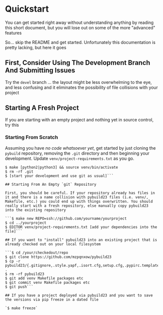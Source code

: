 # Quickstart

You can get started right away without understanding anything by reading this short document, but you will lose out on some of the more "advanced" features

So... skip the README and get started. Unfortunately this documentation is pretty lacking, but here it goes

## First, Consider Using The Development Branch And Submitting Issues

Try the `devel` branch ... the layout might be less overwhelming to the eye, and less confusing and it eliminates the possibility of file collisions with your project

## Starting A Fresh Project

If you are starting with an empty project and nothing yet in source control, try this

### Starting From Scratch

Assuming you have *no code whatsoever yet*, get started by just cloning the `pybuild` repository, removing the `.git` directory and then beginning your development. Update `venv/project-requirements.txt` as you go.

```$ $EDITOR venv/project-requirements.txt [add your dependencies into the file]
$ make [python2|python3] && source venv/bin/activate
$ rm -rf .git
$ [start your development and use git as usual]```

## Starting From An Empty `git` Repository

First, you should be careful. If your repository already has files in it and there is a name collision with pybuild23 files (i.e. venv/, Makefile, etc.) you could end up with things overwritten. You should really start with a fresh repository, else manually copy pybuild23 into the existing repository

```$ make new REPO=ssh://github.com/yourname/yourproject
$ cd ../yourproject
$ EDITOR venv/project-requirements.txt [add your dependencies into the file]```

## If you want to "install" pybuild23 into an existing project that is already checked out on your local filesystem

```$ cd /your/checkedout/repo
$ git clone https://github.com/mzpqnxow/pybuild23
$ cp -r pybuild23/{.gitignore,.style.yapf,.isort.cfg,setup.cfg,.pypirc.template,venv,Makefile,packages,etc} .
$ rm -rf pybuild23
$ git add venv Makefile packages etc
$ git commit venv Makefile packages etc
$ git push```

## If you have a project deployed via pybuild23 and you want to save the versions via pip freeze in a dated file

`$ make freeze`
